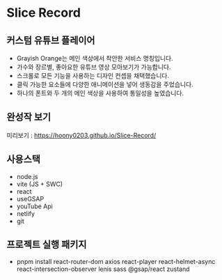 # Slice Record

## 커스텀 유튜브 플레이어

- Grayish Orange는 메인 색상에서 착안한 서비스 명칭입니다.
- 가수와 장르별, 좋아요한 유튜브 영상 모아보기가 가능합니다.
- 스크롤로 모든 기능을 사용하는 디자인 컨셉을 채택했습니다.
- 클릭 가능한 요소들에 다양한 애니메이션을 넣어 생동감을 주었습니다.
- 하나의 폰트와 두 개의 메인 색상을 사용하여 통일성을 높였습니다.

## 완성작 보기

미리보기 : https://hoony0203.github.io/Slice-Record/

## 사용스택

- node.js
- vite (JS + SWC)
- react
- useGSAP
- youTube Api
- netlify
- git

## 프로젝트 실행 패키지

- pnpm install react-router-dom axios react-player react-helmet-async react-intersection-observer lenis sass @gsap/react zustand
